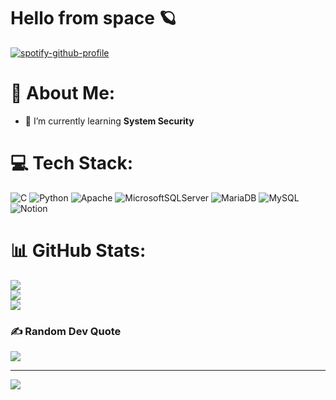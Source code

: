 # Hello from space 🪐


[![spotify-github-profile](https://spotify-github-profile.vercel.app/api/view?uid=31pudr7l52cbrpm67c4f6dmtp2um&cover_image=true&theme=novatorem&bar_color=15d9b4&bar_color_cover=false)](https://github.com/kittinan/spotify-github-profile)

# 💫 About Me:
- 🌱 I’m currently learning **System Security**


# 💻 Tech Stack:
![C](https://img.shields.io/badge/c-%2300599C.svg?style=for-the-badge&logo=c&logoColor=white) ![Python](https://img.shields.io/badge/python-3670A0?style=for-the-badge&logo=python&logoColor=ffdd54) ![Apache](https://img.shields.io/badge/apache-%23D42029.svg?style=for-the-badge&logo=apache&logoColor=white) ![MicrosoftSQLServer](https://img.shields.io/badge/Microsoft%20SQL%20Sever-CC2927?style=for-the-badge&logo=microsoft%20sql%20server&logoColor=white) ![MariaDB](https://img.shields.io/badge/MariaDB-003545?style=for-the-badge&logo=mariadb&logoColor=white) ![MySQL](https://img.shields.io/badge/mysql-%2300f.svg?style=for-the-badge&logo=mysql&logoColor=white) ![Notion](https://img.shields.io/badge/Notion-%23000000.svg?style=for-the-badge&logo=notion&logoColor=white)
# 📊 GitHub Stats:
![](https://github-readme-stats.vercel.app/api?username=empty-system&theme=tokyonight&hide_border=false&include_all_commits=false&count_private=false)<br/>
![](https://github-readme-streak-stats.herokuapp.com/?user=empty-system&theme=tokyonight&hide_border=false)<br/>
![](https://github-readme-stats.vercel.app/api/top-langs/?username=empty-system&theme=tokyonight&hide_border=false&include_all_commits=false&count_private=false&layout=compact)

### ✍️ Random Dev Quote
![](https://quotes-github-readme.vercel.app/api?type=horizontal&theme=radical)

---
[![](https://visitcount.itsvg.in/api?id=empty-system&icon=2&color=0)](https://visitcount.itsvg.in)
